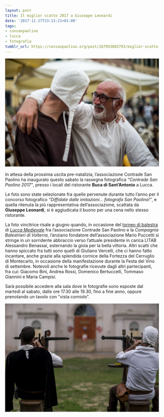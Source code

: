 ```yaml
---
layout: post
title: Il miglior scatto 2017 a Giuseppe Leonardi
date: '2017-11-27T23:13:21+01:00'
tags:
- consanpaolino
- lucca
- fotografia
tumblr_url: https://consanpaolino.org/post/167953802793/miglior-scatto-2017-giuseppe-leonardi
---
```


![giuseppe leonardi lucca medievale](/tumblr_files/tumblr_p03ke9O4ex1vc0hzqo4_1280.jpg)

In attesa della prossima uscita pre-natalizia, l’associazione Contrade San
Paolino ha inaugurato questo sabato la rassegna fotografica _“Contrade San
Paolino 2017”_, presso i locali del ristorante **Buca di Sant’Antonio** a Lucca.

Le foto sono state selezionate fra quelle pervenute durante tutto l’anno per il
concorso fotografico _“Diffidate dalle imitazioni… fotografa San Paolino!”_, e
quella ritenuta la più rappresentativa dell’associazione, scattata da **Giuseppe
Leonardi**, si è aggiudicata il buono per una cena nello stesso ristorante.

La foto vincitrice risale a giugno quando, in occasione del [torneo di
balestra](http://consanpaolino.org/2017-06-26-lucca-medievale-torneo-santo-francesco-2017/)
di [_Lucca
Medievale_](http://consanpaolino.org/2017-06-28-lucca-medievale-2017/) fra
l’associazione Contrade San Paolino e la _Compagnia Balestrieri di Volterra_,
l’anziano fondatore dell’associazione Mario Puccetti si stringe in un sorridente
abbraccio verso l’attuale presidente in carica LITAB Alessandro Benassai,
esternando la gioia per la bella vittoria. Altri scatti che hanno spiccato fra
tutti sono quelli di Giuliano Vercelli, che ci hanno fatto incantare, anche
grazie alla splendida cornice della Fortezza del Cerruglio di Montecarlo, in
occasione della manifestazione durante la Festa del Vino di settembre. Notevoli
anche le fotografie ricevute dagli altri partecipanti, fra cui: Giacomo Bini,
Andrea Rossi, Domenico Bertuccelli, Tommaso Giannini e Maria Campisi.

Sarà possibile accedere alla sala dove le fotografie sono esposte dal martedì al
sabato, dalle ore 17.30 alle 19.30, fino a fine anno, oppure prenotando un
tavolo con “vista corniolo”.

![giuseppe leonardi palio contrade lucca](/tumblr_files/tumblr_p03ke9O4ex1vc0hzqo5_1280.jpg)